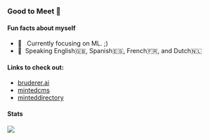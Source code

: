 ### Good to Meet :call_me_hand:

#### Fun facts about myself

- :robot: &nbsp; Currently focusing on ML. ;)
- :speech_balloon: &nbsp;Speaking English:uk:, Spanish:es:, French:fr:, and Dutch:netherlands:

#### Links to check out:

+ [bruderer.ai](https://www.markbruderer.com)
+ [mintedcms](https://www.mintedcms.com)
+ [minteddirectory](https://www.minteddirectory.com)


#### Stats

![](https://img.shields.io/badge/dynamic/json?logo=github&label=GitHub%20Stars&style=for-the-badge&query=%24.stars&url=https://api.github-star-counter.workers.dev/user/masterkram)
